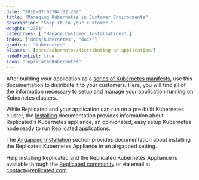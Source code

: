 ```yaml
---
date: "2016-07-03T04:02:20Z"
title: "Managing Kubernetes in Customer Environments"
description: "Ship it to your customer."
weight: "2701"
categories: [ "Manage Customer Installations" ]
index: ["docs/kubernetes", "docs"]
gradient: "kubernetes"
aliases : [docs/kubernetes/distributing-an-application/]
hideFromList: true
icon: "replicatedKubernetes"
---
```


After building your application as a [series of Kubernetes manifests](/docs/kubernetes/packaging-an-application/overview), use this documentation to distribute it to your customers. Here, you will find all of the information necessary to setup and manage your application running on Kubernetes clusters.

While Replicated and your application can run on a pre-built Kubernetes cluster, the [Installing](/docs/kubernetes/packaging-an-application/installing) documentation provides information about Replicated's Kubernetes appliance, an opinionated, easy setup Kubernetes node ready to run Replicated applications.

The [Airgapped Installation](/docs/kubernetes/packaging-an-application/airgapped-installations) section provides documentation about installing the Replicated Kubernetes Appliance in an airgapped setting.

Help installing Replicated and the Replicated Kubernetes Appliance is available through the [Replicated community](https://help.replicated.com/community) or via email at [contact@replicated.com](mailto:contact@replicated.com).
